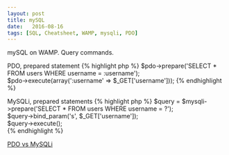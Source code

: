 ```yaml
---
layout: post
title: mySQL
date:   2016-08-16
tags: [SQL, Cheatsheet, WAMP, mysqli, PDO]
---
```

mySQL on WAMP. Query commands.
<!-- More -->

PDO, prepared statement
{% highlight php %}
$pdo->prepare('SELECT * FROM users WHERE username = :username');  
$pdo->execute(array(':username' => $_GET['username']));
{% endhighlight %}
 
MySQLi, prepared statements
{% highlight php %}
$query = $mysqli->prepare('SELECT * FROM users WHERE username = ?');  
$query->bind_param('s', $_GET['username']);  
$query->execute();  
{% endhighlight %}

[PDO vs MySQLi](http://code.tutsplus.com/tutorials/pdo-vs-mysqli-which-should-you-use--net-24059)


